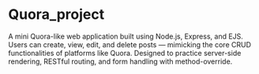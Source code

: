# Quora_project
A mini Quora-like web application built using Node.js, Express, and EJS. Users can create, view, edit, and delete posts — mimicking the core CRUD functionalities of platforms like Quora. Designed to practice server-side rendering, RESTful routing, and form handling with method-override.
